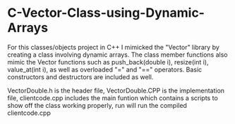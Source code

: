 # C-Vector-Class-using-Dynamic-Arrays
For this classes/objects project in C++ I mimicked the "Vector" library by creating a class involving dynamic arrays. The class member functions also mimic the Vector functions such as push_back(double i), resize(int i), value_at(int i), as well as overloaded "=" and "==" operators. Basic constructors and destructors are included as well.

VectorDouble.h is the header file, 
VectorDouble.CPP is the implementation file, 
clientcode.cpp includes the main funtion which contains a scripts to show off the class working properly, 
run will run the compiled clientcode.cpp
